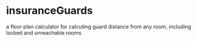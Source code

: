 # insuranceGuards

a floor plan calculator for calcuting guard distance from any room, including locked and unreachable rooms
